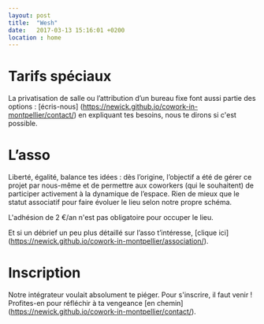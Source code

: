 ```yaml
---
layout: post
title:  "Wesh"
date:   2017-03-13 15:16:01 +0200
location : home
---
```


# Tarifs spéciaux
La privatisation de salle ou l’attribution d’un bureau fixe font aussi partie des options : [écris-nous] (https://newick.github.io/cowork-in-montpellier/contact/) en expliquant tes besoins, nous te dirons si c'est possible.

# L’asso
Liberté, égalité, balance tes idées : dès l’origine, l’objectif a été de gérer ce projet par nous-même et de permettre aux coworkers (qui le souhaitent) de participer activement à la dynamique de l’espace. Rien de mieux que le statut associatif pour faire évoluer le lieu selon notre propre schéma.

L'adhésion de 2 €/an n'est pas obligatoire pour occuper le lieu.

Et si un débrief un peu plus détaillé sur l’asso t’intéresse, [clique ici] (https://newick.github.io/cowork-in-montpellier/association/).

# Inscription
Notre intégrateur voulait absolument te piéger. Pour s'inscrire, il faut venir ! Profites-en pour réfléchir à ta vengeance [en chemin] (https://newick.github.io/cowork-in-montpellier/contact/). 

